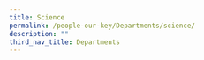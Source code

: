 ```yaml
---
title: Science
permalink: /people-our-key/Departments/science/
description: ""
third_nav_title: Departments
---
```

